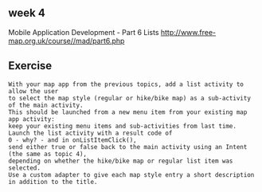 ## week 4
Mobile Application Development - Part 6 Lists
http://www.free-map.org.uk/course//mad/part6.php

## Exercise

    With your map app from the previous topics, add a list activity to allow the user 
    to select the map style (regular or hike/bike map) as a sub-activity of the main activity. 
    This should be launched from a new menu item from your existing map app activity:
    keep your existing menu items and sub-activities from last time. Launch the list activity with a result code of
    0 - why? - and in onListItemClick(), 
    send either true or false back to the main activity using an Intent (the same as topic 4), 
    depending on whether the hike/bike map or regular list item was selected.
    Use a custom adapter to give each map style entry a short description in addition to the title.
